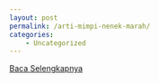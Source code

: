 ```yaml
---
layout: post
permalink: /arti-mimpi-nenek-marah/
categories:
    - Uncategorized
---
```


[Baca Selengkapnya](/08)